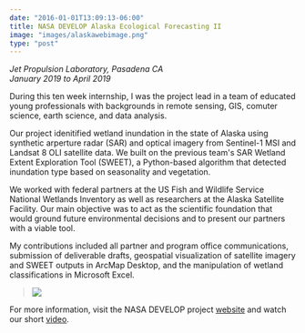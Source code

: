 ```yaml
---
date: "2016-01-01T13:09:13-06:00"
title: NASA DEVELOP Alaska Ecological Forecasting II
image: "images/alaskawebimage.png"
type: "post"
---
```

*Jet Propulsion Laboratory, Pasadena CA*  
*January 2019 to April 2019*

During this ten week internship, I was the project lead in a team of educated young professionals with backgrounds in remote sensing, GIS, comuter science, earth science, and data analysis.

Our project idenitified wetland inundation in the state of Alaska using synthetic arperture radar (SAR) and optical imagery from Sentinel-1 MSI and Landsat 8 OLI satellite data. We built on the previous team's SAR Wetland Extent Exploration Tool (SWEET), a Python-based algorithm that detected inundation type based on seasonality and vegetation. 

We worked with federal partners at the US Fish and Wildlife Service National Wetlands Inventory as well as researchers at the Alaska Satellite Facility. Our main objective was to act as the scientific foundation that would ground future environmental decisions and to present our partners with a viable tool. 

My contributions included all partner and program office communications, submission of deliverable drafts, geospatial visualization of satellite imagery and SWEET outputs in ArcMap Desktop, and the manipulation of wetland classifications in Microsoft Excel.

>![](/images/alaskaposter.png)

For more information, visit the NASA DEVELOP project [website](https://develop.larc.nasa.gov/2019/Spring/AlaskaEcoII.html) and watch our short [video](https://www.youtube.com/watch?v=u-20ZYD_odY).